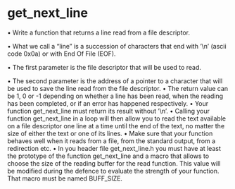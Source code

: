 # get_next_line
• Write a function that returns a line read from a file descriptor.

• What we call a “line” is a succession of characters that end with ’\n’ (ascii code
0x0a) or with End Of File (EOF).

 • The first parameter is the file descriptor that will be used to read.

• The second parameter is the address of a pointer to a character that will be used
to save the line read from the file descriptor.
• The return value can be 1, 0 or -1 depending on whether a line has been read,
when the reading has been completed, or if an error has happened respectively.
• Your function get_next_line must return its result without ’\n’.
• Calling your function get_next_line in a loop will then allow you to read the text
available on a file descriptor one line at a time until the end of the text, no matter
the size of either the text or one of its lines.
• Make sure that your function behaves well when it reads from a file, from the
standard output, from a redirection etc.
• In you header file get_next_line.h you must have at least the prototype of the
function get_next_line and a macro that allows to choose the size of the reading
buffer for the read function. This value will be modified during the defence to
evaluate the strength of your function. That macro must be named BUFF_SIZE.
